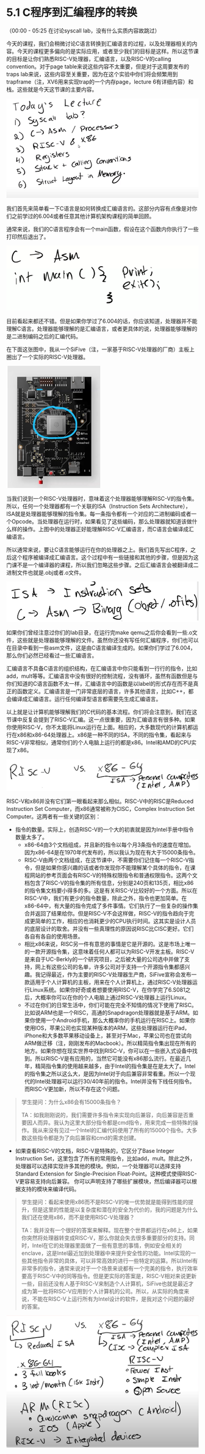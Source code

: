 # 5.1 C程序到汇编程序的转换

（00:00 - 05:25 在讨论syscall lab，没有什么实质内容故跳过）

今天的课程，我们会稍微讨论C语言转换到汇编语言的过程，以及处理器相关的内容。今天的课程更多偏向的是实际应用，或者至少我们的目标是这样。所以这节课的目标是让你们熟悉RISC-V处理器，汇编语言，以及RISC-V的calling convention。对于page table来说这些内容不太重要，但是对于这周要发布的traps lab来说，这些内容至关重要，因为在这个实验中你们将会频繁用到trapframe（注，XV6用来实现trap的一个内存page，lecture 6有详细内容）和栈。这些就是今天这节课的主要内容。

![](../.gitbook/assets/image5.1-01.png)

我们首先来简单看一下C语言是如何转换成汇编语言的。这部分内容有点像是对你们之前学过的6.004或者任意其他计算机架构课程的简单回顾。

通常来说，我们的C语言程序会有一个main函数，假设在这个函数内你执行了一些打印然后退出了。

![](../.gitbook/assets/image%20%28232%29.png)

目前看起来都还不错。但是如果你学过了6.004的话，你应该知道，处理器并不能理解C语言。处理器能够理解的是汇编语言，或者更具体的说，处理器能够理解的是二进制编码之后的汇编代码。

在下面这张图中，我从一个SiFive（注，一家基于RISC-V处理器的厂商）主板上圈出了一个实际的RISC-V处理器。

![](../.gitbook/assets/image%20%28261%29.png)

当我们说到一个RISC-V处理器时，意味着这个处理器能够理解RISC-V的指令集。所以，任何一个处理器都有一个关联的ISA（Instruction Sets Architecture），ISA就是处理器能够理解的指令集。每一条指令都有一个对应的二进制编码或者一个Opcode。当处理器在运行时，如果看见了这些编码，那么处理器就知道该做什么样的操作。上图中的处理器正好能理解RISC-V汇编语言，而C语言会编译成汇编语言。

所以通常来说，要让C语言能够运行在你的处理器之上。我们首先写出C程序，之后这个程序被编译成汇编语言。这个过程中有一些链接和其他的步骤，但是因为这门课不是一个编译器的课程，所以我们忽略这些步骤。之后汇编语言会被翻译成二进制文件也就是.obj或者.o文件。

![](../.gitbook/assets/image%20%28259%29.png)

如果你们曾经注意过你们的lab目录，在运行完make  qemu之后你会看到一些.o文件，这些就是处理器能够理解的文件。虽然你还没有写任何汇编程序，你们也可以在目录中看到一些asm文件，这是由C语言编译生成的。如果你们学过了6.004，那么你们必然已经看过一些汇编语言。

汇编语言不具备C语言的组织结构，在汇编语言中你只能看到一行行的指令，比如add，mult等等。汇编语言中没有很好的控制流程，没有循环，虽然有函数但是与你们知道的C语言函数不太一样，汇编语言中的函数是以label的形式存在而不是真正的函数定义。汇编语言是一门非常底层的语言，许多其他语言，比如C++，都会编译成汇编语言。运行任何编译型语言都需要先生成汇编语言。

以上就是让计算机能够理解我们的C代码的基本流程。你们将会注意到，我们在这节课中反复会提到了RISC-V汇编。这一点很重要，因为汇编语言有很多种。如果你使用RISC-V，你不太能将Linux运行在上面。相应的，大多数现代的计算机都运行在x86和x86-64处理器上。x86是一种不同的ISA，不同的指令集，看起来与RISC-V非常相似，通常你们的个人电脑上运行的都是x86。Intel和AMD的CPU实现了x86。

![](../.gitbook/assets/image%20%28283%29.png)

RISC-V和x86并没有它们第一眼看起来那么相似。RISC-V中的RISC是Reduced Instruction Set Computer，而x86通常被称为CISC，Complex Instruction Set Computer。这两者有一些关键的区别：

* 指令的数量。实际上，创造RISC-V的一个大的初衷就是因为Intel手册中指令数量太多了。
  * x86-64由3个文档组成，并且新的指令以每个月3条指令的速度在增加。因为x86-64是在1970年代发布的，所以我认为现在有大于15000条指令。
  * RISC-V由两个文档组成，在这节课中，不需要你们记住每一个RISC-V指令，但是如果你感兴趣的话或者你发现你不能理解某个具体的指令，在课程网站的参考页面会有RISC-V的特殊权限指令和普通权限指令。这两个文档包含了RISC-V的指令集的所有信息，分别是240页和135页，相比x86的指令集文档要小得多的多。这是有关RISC-V比较好的一个方面。所以在RISC-V中，我们有更少的指令数量，除此之外，指令也更加简单。在x86-64中，有大量的指令完成了多件事情。它们执行了一些复杂的操作集合并返回了结果给你。但是RISC-V不会这样做，RISC-V的指令趋向于完成更简单的工作，相应的也消耗更少的CPU执行时间。这其实是设计人员的底层设计的取舍。并没有一些真理性的原因说RISC比CISC更好。它们各自有各自的使用场景。
  * 相比x86来说，RISC另一件有意思的事情是它是开源的。这是市场上唯一的一款开源指令集，这意味着任何人都可以为RISC-V开发主板。RISC-V是来自于UC-Berkly的一个研究项目，之后被大量的公司选中并做了支持，网上有这些公司的名单，许多公司对于支持一个开源指令集都感兴趣。我记得最近，作为主要的RISC-V处理器生产商，SiFive宣称会发布一款适用于个人计算机的主板，用来在个人计算机上，通过RISC-V处理器运行Linux系统。如果你好奇或者想要使用RISC-V，在你学完了6.S081之后，大概率你可以在你的个人电脑上通过RISC-V处理器上运行Linux。
  * 不过在你们的日常生活中，你们可能在完全不知情的情况下使用了RISC。比如说ARM也是一个RISC，高通的Snapdragon处理器就是基于ARM。如果你使用一个Android手机，那么大概率你的手机运行在RISC上。如果你使用IOS，苹果公司也实现某种版本的ARM，这些处理器运行在iPad，iPhone和大多数苹果移动设备上，甚至对于Mac，苹果公司也在尝试向ARM做迁移（注，刚刚发布的Macbook）。所以精简指令集出现在所有的地方。如果你想在现实世界中找到RISC-V，你可以在一些嵌入式设备中找到。所以RISC-V是有应用的，当然它可能没有x86那么流行。在最近几年，精简指令集的使用越来越多，由于Intel的指令集是在是太大了。Intel的指令集之所以这么大，是因为Intel对于向后兼容非常看重。所以一个现代的Intel处理器可以运行30/40年前的指令。Intel并没有下线任何指令。而RISC-V更加新，所以不存在这个问题。

> 学生提问：为什么x86会有15000条指令？
>
> TA：如我刚刚说的，我们需要许多指令来实现向后兼容，向后兼容是否重要因人而异。我认为这里大部分指令都是cmd指令，用来完成一些特殊的操作。我从来没有见过一个Intel的汇编代码使用了所有的15000个指令。大多数这些指令都是为了向后兼容和cmd的需求创建。

* 如果查看RISC-V的文档，RISC-V是特殊的，它区分了Base Integer Instruction Set，这里包含了所有的常用指令，比如add，mult。除此之外，处理器可以选择实现许多其他的模块。例如，一个处理器可以选择支持Standard Extension for Single-Precision Float-Point。这种模式使得RISC-V更容易支持向后兼容。 你可以声明支持了哪些扩展模块，然后编译器可以根据支持的模块来编译代码。

> 学生提问：看起来使用x86而不是RISC-V的唯一优势就是能得到性能的提升，但是这里的性能是以复杂度和潜在的安全为代价的，我的问题是为什么我们还在使用x86，而不是使用RISC-V处理器？
>
> TA：我并没有一个很好的答案来解释。现在整个世界都运行在x86上，如果你突然将处理器转变成RISC-V，那么你就会失去很多重要部分的支持。同时，Intel在它的处理器里面做了一些有意思的事情，例如安全相关的enclave，这是Intel最近加到处理器中来提升安全性的功能。Intel实现的一些其他指令非常的具体，可以非常高效的进行一些特定的运算。所以Intel有非常多的指令，通常来说对于一个场景来说都有一个完美的指令，执行效率要高于RISC-V中的同等指令。但是更实际的答案是，RISC-V相对来说更新一些，目前还没有人基于RISC-V来制造个人计算机，SiFive也就是最近才成为第一批将RISC-V应用到个人计算机的公司。所以，从实际的角度来说，不能在RISC-V上运行所有为Intel设计的软件，是我对这个问题的最好的答案。

![](../.gitbook/assets/image%20%28276%29.png)

